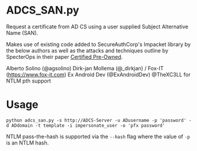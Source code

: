 # ADCS_SAN.py

Request a certificate from AD CS using a user supplied Subject Alternative Name (SAN).

Makes use of existing code added to SecureAuthCorp's Impacket library by the below authors as well as the attacks and techniques outline by SpecterOps in their paper [Certified Pre-Owned](https://www.specterops.io/assets/resources/Certified_Pre-Owned.pdf).

Alberto Solino (@agsolino)
Dirk-jan Mollema (@_dirkjan) / Fox-IT (https://www.fox-it.com)
Ex Android Dev (@ExAndroidDev)
@TheXC3LL for NTLM pth support

# Usage

    python adcs_san.py -s http://ADCS-Server -u ADusername -p 'password' -d ADdomain -t template -i impersonate_user -o 'pfx password'

NTLM pass-the-hash is supported via the `--hash` flag where the value of `-p` is an NTLM hash.
